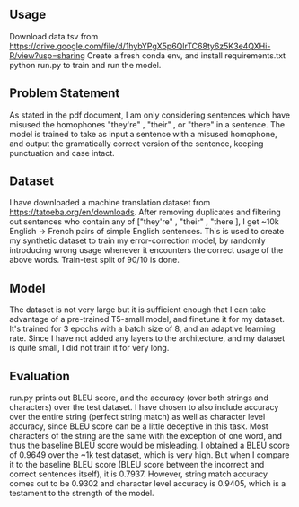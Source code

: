## Usage

Download data.tsv from https://drive.google.com/file/d/1hybYPgX5p6QlrTC68ty6z5K3e4QXHi-R/view?usp=sharing 
Create a fresh conda env, and install requirements.txt 
python run.py to train and run the model.

## Problem Statement

As stated in the pdf document, I am only considering sentences which have misused the homophones "they're" , "their" , or "there" in a sentence.
The model is trained to take as input a sentence with a misused homophone, and output the gramatically correct version of the sentence, keeping punctuation and case intact.

## Dataset

I have downloaded a machine translation dataset from https://tatoeba.org/en/downloads. After removing duplicates and filtering out sentences who contain any of ["they're" , "their" , "there ], I get ~10k English -> French pairs of simple English sentences. 
This is used to create my synthetic dataset to train my error-correction model, by randomly introducing wrong usage whenever it encounters the correct usage of the above words.
Train-test split of 90/10 is done.

## Model

The dataset is not very large but it is sufficient enough that I can take advantage of a pre-trained T5-small model, and finetune it for my dataset. 
It's trained for 3 epochs with a batch size of 8, and an adaptive learning rate.
Since I have not added any layers to the architecture, and my dataset is quite small, I did not train it for very long.

## Evaluation

run.py prints out BLEU score, and the accuracy (over both strings and characters) over the test dataset.
I have chosen to also include accuracy over the entire string (perfect string match) as well as character level accuracy, since BLEU score can be a little deceptive in this task. Most characters of the string are the same with the exception of one word, and thus the baseline BLEU score would be misleading. 
I obtained a BLEU score of 0.9649 over the ~1k test dataset, which is very high. But when I compare it to the baseline BLEU score (BLEU score between the incorrect and correct sentences itself), it is 0.7937.
However, string match accuracy comes out to be 0.9302 and character level accuracy is 0.9405, which is a testament to the strength of the model.
